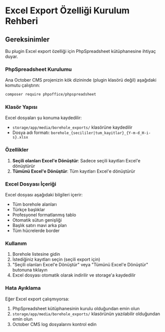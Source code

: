 # Excel Export Özelliği Kurulum Rehberi

## Gereksinimler

Bu plugin Excel export özelliği için PhpSpreadsheet kütüphanesine ihtiyaç duyar.

### PhpSpreadsheet Kurulumu

Ana October CMS projenizin kök dizininde (plugin klasörü değil) aşağıdaki komutu çalıştırın:

```bash
composer require phpoffice/phpspreadsheet
```

### Klasör Yapısı

Excel dosyaları şu konuma kaydedilir:
- `storage/app/media/borehole_exports/` klasörüne kaydedilir
- Dosya adı formatı: `borehole_{secililer|tum_kayitlar}_{Y-m-d_H-i-s}.xlsx`

### Özellikler

1. **Seçili olanları Excel'e Dönüştür**: Sadece seçili kayıtları Excel'e dönüştürür
2. **Tümünü Excel'e Dönüştür**: Tüm kayıtları Excel'e dönüştürür

### Excel Dosyası İçeriği

Excel dosyası aşağıdaki bilgileri içerir:
- Tüm borehole alanları
- Türkçe başlıklar
- Profesyonel formatlanmış tablo
- Otomatik sütun genişliği
- Başlık satırı mavi arka plan
- Tüm hücrelerde border

### Kullanım

1. Borehole listesine gidin
2. İstediğiniz kayıtları seçin (seçili export için)
3. "Seçili olanları Excel'e Dönüştür" veya "Tümünü Excel'e Dönüştür" butonuna tıklayın
4. Excel dosyası otomatik olarak indirilir ve storage'a kaydedilir

### Hata Ayıklama

Eğer Excel export çalışmıyorsa:
1. PhpSpreadsheet kütüphanesinin kurulu olduğundan emin olun
2. `storage/app/media/borehole_exports/` klasörünün yazılabilir olduğundan emin olun
3. October CMS log dosyalarını kontrol edin
